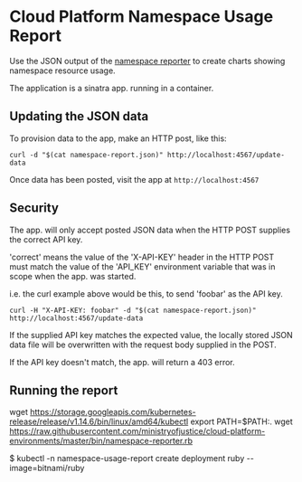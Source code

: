 # Cloud Platform Namespace Usage Report

Use the JSON output of the [namespace reporter] to create charts showing namespace resource usage.

The application is a sinatra app. running in a container.

## Updating the JSON data

To provision data to the app, make an HTTP post, like this:

    curl -d "$(cat namespace-report.json)" http://localhost:4567/update-data

Once data has been posted, visit the app at `http://localhost:4567`

## Security

The app. will only accept posted JSON data when the HTTP POST supplies the correct API key.

'correct' means the value of the 'X-API-KEY' header in the HTTP POST must match the value of the 'API_KEY' environment variable that was in scope when the app. was started.

i.e. the curl example above would be this, to send 'foobar' as the API key.

    curl -H "X-API-KEY: foobar" -d "$(cat namespace-report.json)" http://localhost:4567/update-data

If the supplied API key matches the expected value, the locally stored JSON data file will be overwritten with the request body supplied in the POST.

If the API key doesn't match, the app. will return a 403 error.

[namespace reporter]: https://github.com/ministryofjustice/cloud-platform-environments/blob/master/bin/namespace-reporter.rb

## Running the report

wget https://storage.googleapis.com/kubernetes-release/release/v1.14.6/bin/linux/amd64/kubectl
export PATH=$PATH:.
wget https://raw.githubusercontent.com/ministryofjustice/cloud-platform-environments/master/bin/namespace-reporter.rb

$ kubectl -n namespace-usage-report create deployment ruby --image=bitnami/ruby


